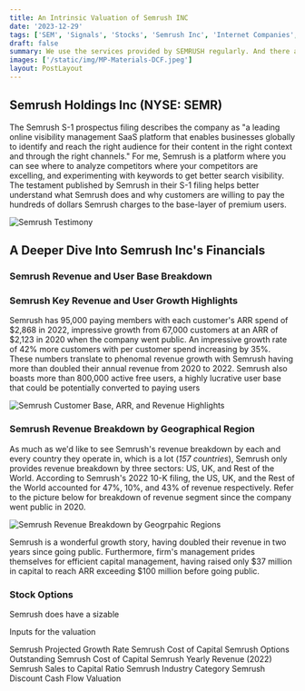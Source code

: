 ```yaml
---
title: An Intrinsic Valuation of Semrush INC
date: '2023-12-29'
tags: ['SEM', 'Signals', 'Stocks', 'Semrush Inc', 'Internet Companies', 'Valuation']
draft: false
summary: We use the services provided by SEMRUSH regularly. And there are millions of other publishers and bloggers who would also like to be able to use SEMRUSH's services. In this article, we try to value Semrush INC stock in hopes that we will be able to keeo using them in the future
images: ['/static/img/MP-Materials-DCF.jpeg']
layout: PostLayout
---
```


<TOCInline toc={props.toc} asDisclosure toHeading={3} />

## Semrush Holdings Inc (NYSE: SEMR)

The Semrush S-1 prospectus filing describes the company as "a leading online visibility management SaaS platform that enables businesses globally to identify and reach the right audience for their content in the right context and through the right channels." For me, Semrush is a platform where you can see where to analyze competitors where your competitors are excelling, and experimenting with keywords to get better search visibility. The testament published by Semrush in their S-1 filing helps better understand what Semrush does and why customers are willing to pay the hundreds of dollars Semrush charges to the base-layer of premium users.

![Semrush Testimony](/static/img/semrush-testimony.png)

## A Deeper Dive Into Semrush Inc's Financials

### Semrush Revenue and User Base Breakdown

### Semrush Key Revenue and User Growth Highlights

Semrush has 95,000 paying members with each customer's ARR spend of \$2,868 in 2022, impressive growth from 67,000 customers at an ARR of \$2,123 in 2020 when the company went public. An impressive growth rate of 42% more customers with per customer spend increasing by 35%. These numbers translate to phenomal revenue growth with Semrush having more than doubled their annual revenue from 2020 to 2022. Semrush also boasts more than 800,000 active free users, a highly lucrative user base that could be potentially converted to paying users

![Semrush Customer Base, ARR, and Revenue Highlights](/static/img/semrush-customer-base-arr.png)

### Semrush Revenue Breakdown by Geographical Region

As much as we'd like to see Semrush's revenue breakdown by each and every country they operate in, which is a lot (_157 countries_), Semrush only provides revenue breakdown by three sectors: US, UK, and Rest of the World. According to Semrush's 2022 10-K filing, the US, UK, and the Rest of the World accounted for 47%, 10%, and 43% of revenue respectively. Refer to the picture below for breakdown of revenue segment since the company went public in 2020.

![Semrush Revenue Breakdown by Geogrpahic Regions](/static/img/semrush-revenue-breakdown-by-region.png)

Semrush is a wonderful growth story, having doubled their revenue in two years since going public. Furthermore, firm's management prides themselves for efficient capital management, having raised only \$37 million in capital to reach ARR exceeding $100 million before going public.

### Stock Options

Semrush does have a sizable

Inputs for the valuation

Semrush Projected Growth Rate
Semrush Cost of Capital
Semrush Options Outstanding
Semrush Cost of Capital
Semrush Yearly Revenue (2022)
Semrush Sales to Capital Ratio
Semrush Industry Category
Semrush Discount Cash Flow Valuation
